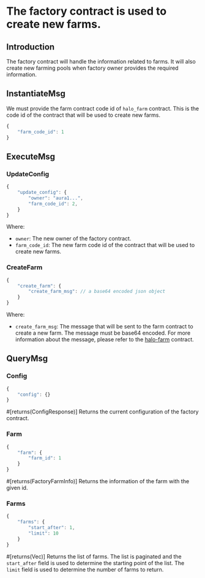 # The factory contract is used to create new farms.

## Introduction
The factory contract will handle the information related to farms. It will also create new farming pools when factory owner provides the required information.

## InstantiateMsg
We must provide the farm contract code id of `halo_farm` contract. This is the code id of the contract that will be used to create new farms.
```javascript
{
    "farm_code_id": 1
}
```

## ExecuteMsg

### UpdateConfig
```javascript
{
    "update_config": {
        "owner": "aura1...",
        "farm_code_id": 2,
    }
}
```
Where:
- `owner`: The new owner of the factory contract.
- `farm_code_id`: The new farm code id of the contract that will be used to create new farms.

### CreateFarm
```javascript
{
    "create_farm": {
        "create_farm_msg": // a base64 encoded json object
    }
}
```
Where:
- `create_farm_msg`: The message that will be sent to the farm contract to create a new farm. The message must be base64 encoded. For more information about the message, please refer to the [halo-farm](../halo-farm/README.md) contract.

## QueryMsg
### Config
```javascript
{
    "config": {}
}
```
#[returns(ConfigResponse)]
Returns the current configuration of the factory contract.

### Farm
```javascript
{
    "farm": {
        "farm_id": 1
    }
}
```
#[returns(FactoryFarmInfo)]
Returns the information of the farm with the given id.

### Farms
```javascript
{
    "farms": {
        "start_after": 1,
        "limit": 10
    }
}
```
#[returns(Vec<FactoryFarmInfo>)]
Returns the list of farms. The list is paginated and the `start_after` field is used to determine the starting point of the list. The `limit` field is used to determine the number of farms to return.


